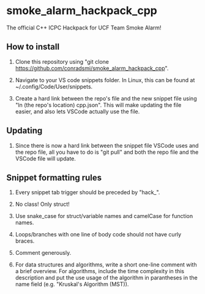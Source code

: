 # smoke_alarm_hackpack_cpp

The official C++ ICPC Hackpack for UCF Team Smoke Alarm!

## How to install

1. Clone this repository using "git clone <https://github.com/conradsmi/smoke_alarm_hackpack_cpp>".

2. Navigate to your VS code snippets folder. In Linux, this can be found at ~/.config/Code/User/snippets.

3. Create a hard link between the repo's file and the new snippet file using "ln (the repo's location) cpp.json". This will make updating the file easier, and also lets VSCode actually use the file.

## Updating

1. Since there is now a hard link between the snippet file VSCode uses and the repo file, all you have to do is "git pull" and both the repo file and the VSCode file will update.

## Snippet formatting rules

1. Every snippet tab trigger should be preceded by "hack_".

2. No class! Only struct!

3. Use snake_case for struct/variable names and camelCase for function names.

4. Loops/branches with one line of body code should not have curly braces.

5. Comment generously.

6. For data structures and algorithms, write a short one-line comment with a brief overview. For algorithms, include the time complexity in this description and put the use usage of the algorithm in parantheses in the name field (e.g. "Kruskal's Algorithm (MST)).
